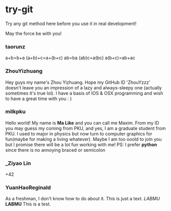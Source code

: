 try-git
=======

Try any git method here before you use it in real development!

May the force be with you!

### taorunz
a+b=b+a
(a+b)+c=a+(b+c)
ab=ba
(ab)c=a(bc)
a(b+c)=ab+ac

### ZhouYizhuang
Hey guys my name's Zhou Yizhuang. Hope my GitHub ID 'ZhouYzzz' doesn't leave you an impression of a lazy and always-sleepy one (actually sometimes it's true lol). I have a basis of IOS & OSX programming and wish to have a great time with you : ) 

### milkpku
Hello world! My name is **Ma Like** and you can call me Maxim. From my ID you may guess my coming from PKU, and yes, I am a graduate student from PKU. I used to major in physics but now turn to computer graphics for fun(maybe for making a living whatever). Maybe I am too ooold to join you but I promise there will be a lot fun working with me! PS: I prefer **python** since there is no annoying braced or semicolon

### _Ziyao Lin
+42

### YuanHaoReginald
As a freshman, I don't know how to do about it. This is just a text.
*LABMU* **LABMU**
This is a test.
